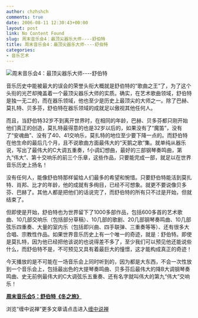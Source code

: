 ```yaml
---
author: chzhshch
comments: true
date: 2006-08-11 12:30:43+00:00
layout: post
link: No Content Found
slug: 周末音乐会4：最顶尖器乐大师----舒伯特
title: 周末音乐会4：最顶尖器乐大师----舒伯特
categories:
- 音乐艺术
---
```


			

                                               

![周末音乐会4：最顶尖器乐大师----舒伯特](http://simg.sinajs.cn/blog7style/images/common/sg_trans.gif)

                                               

                                               

 音乐历史中能被最大的误会的荣誉头衔大概就是舒伯特的“歌曲之王”了，为了这个头衔的光芒却掩盖着一个最顶尖器乐大师的实质。确实，在艺术歌曲领域，舒伯特是独一无二的，而在器乐领域，他也至少是历史上最顶尖的大师之一。除了巴赫、莫扎特、贝多芬，舒伯特在器乐领域的成就足以傲视其他任何人。

  而且，当舒伯特32岁不到离开世界时，在相同的年龄，巴赫、贝多芬都只刚开始他们真正的创造，莫扎特最得意的也是32岁以后的，如果没有了“魔笛”，没有了“安魂曲”、没有了40、41交响乐，莫扎特的地位至少要下降一点的。而舒伯特在他生命的最后几个月，且不说歌曲方面最伟大的“天鹅之歌”集。就单纯从器乐说，写出了最伟大的C大调五重奏，f小调幻想曲，最好的三部钢琴奏鸣曲，第九“伟大”、第十交响乐的前三个乐章，这些作品，只要能完成一部，就足以在世界音乐历史上扬名！

  没有任何人，能像舒伯特那样留给人们最多的希望和惋惜。只要舒伯特能活到莫扎特、肖邦、比才的年龄，他的成就有多绚目，已经不可想象。就更不要说像贝多芬、巴赫了。其他人都是把他们的话说完了，而舒伯特的所有只不过是开始，但就结束了。

   但即使是开始，舒伯特也为世界留下了1000多部作品，包括600多首的艺术歌曲、10几部交响乐（包括部分草稿）、10几部的歌剧、20几部钢琴奏鸣曲、10几部弦乐四重奏、大量的室内乐（包括即兴曲、四手联弹、三重奏等等）、还有很多大合唱、宗教性作品。如果世界音乐历史上有一个唯一的奇迹，就是：舒伯特。即使是莫扎特，因为他已经把他该说的也说得差不多了，至少我们可以预见他还能说些什么，而舒伯特不是，不可预见又具有着最巨大的憧憬，这才能构成真正的奇迹！

   今天播放的是不可能在一场音乐会上同时听到的，因为都是大东西，不会一次性放到一个音乐会上，包括最出色的大提琴奏鸣曲、贝多芬后最伟大的降B大调钢琴奏鸣曲、史无前例最伟大的C大调弦乐五重奏、还有名字就叫伟大的第九“伟大”交响乐！

[**周末音乐会5：舒伯特《冬之旅》**](http://blog.sina.com.cn/u/486e105c010005jo)

浏览“缠中说禅”更多文章请点击进入[缠中说禅](http://blog.sina.com.cn/m/chzhshch)
